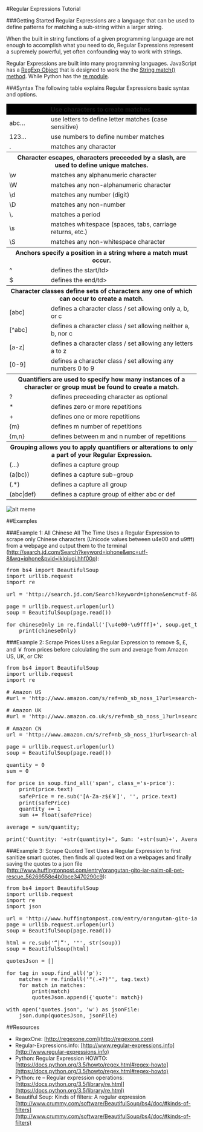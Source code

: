 #Regular Expressions Tutorial

###Getting Started
Regular Expressions are a language that can be used to define patterns for matching a sub-string within a larger string. 

When the built in string functions of a given programming language are not enough to accomplish what you need to do, Regular Expressions represent a supremely powerful, yet often confounding way to work with strings.

Regular Expressions are built into many programming languages. JavaScript has a [RegExp Object](http://www.w3schools.com/jsref/jsref_obj_regexp.asp) that is designed to work the the [String match() method](http://www.w3schools.com/jsref/jsref_match.asp). While Python has the [re module](https://docs.python.org/3.5/library/re.html).

###Syntax
The following table explains Regular Expressions basic syntax and options.

<table width="100%">
<tr>
<th colspan="2" style="background-color:black">Use characters to create matches.</th>
</tr>
<tr>
<td>abc…</td><td>use letters to define letter matches (case sensitive)</td>
</tr>
<tr>
<td>123…</td><td>use numbers to define number matches</td>
</tr>
<tr>
<td>.</td><td>matches any character</td>
</tr>

<tr>
<th colspan="2" class="header">Character escapes, characters preceeded by a slash, are used to define unique matches.</th>
</tr>
<tr>
<td>\w</td><td>matches any alphanumeric character</td>
</tr>
<tr>
<td>\W</td><td>matches any non-alphanumeric character</td>
</tr>
<tr>
<td>\d</td><td>matches any number (digit)</td>
</tr>
<tr>
<td>\D</td><td>matches any non-number</td>
</tr>
<tr>
<td>\.</td><td>matches a period</td>
</tr>
<tr>
<td>\s</td><td>matches whitespace (spaces, tabs, carriage returns, etc.)</td>
</tr>
<tr>
<td>\S</td><td>matches any non-whitespace character</td>
</tr>

<tr>
<th colspan="2" class="header">Anchors specify a position in a string where a match must occur.</th>
</tr>
<tr>
<td>^</td><td>defines the start/td>
</tr>
<tr>
<td>$</td><td>defines the end/td>
</tr>

<tr>
<th colspan="2" class="header">Character classes define sets of characters any one of which can occur to create a match.</th>
</tr>
<tr>
<td>[abc]</td><td>defines a character class / set allowing only a, b, or c</td>
</tr>
<tr>
<td>[^abc]</td><td>defines a character class / set allowing neither a, b, nor c</td>
</tr>
<tr>
<td>[a-z]</td><td>defines a character class / set allowing any letters a to z</td>
</tr>
<tr>
<td>[0-9]</td><td>defines a character class / set allowing any numbers 0 to 9</td>
</tr>

<tr>
<th colspan="2" class="header">Quantifiers are used to specify how many instances of a character or group must be found to create a match.</th>
</tr>
<tr>
<td>?</td><td>defines preceeding character as optional</td>
</tr>
<tr>
<td>*</td><td>defines zero or more repetitions</td>
</tr>
<tr>
<td>+</td><td>defines one or more repetitions</td>
</tr>
<tr>
<td>{m}</td><td>defines m number of repetitions</td>
</tr>
<tr>
<td>{m,n}</td><td>defines between m and n number of repetitions</td>
</tr>

<tr>
<th colspan="2" class="header">Grouping allows you to apply quantifiers or alterations to only a part of your Regular Expression.</th>
</tr>
<tr>
<td>(…)</td><td>defines a capture group</td>
</tr>
<tr>
<td>(a(bc))</td><td>defines a capture sub-group</td>
</tr>
<tr>
<td>(.*)</td><td>defines a capture all group</td>
</tr>
<tr>
<td>(abc|def)</td><td>defines a capture group of either abc or def</td>
</tr>
</table>

![alt meme](http://www.quickmeme.com/img/28/28267ccca83716ccddc3a2e194e8b0052cae3a204de3f37928a20e8ff4f0ee65.jpg)

##Examples

###Example 1: All Chinese All The Time
Uses a Regular Expression to scrape only Chinese characters (Unicode values between u4e00 and u9fff) from a webpage and output them to the terminal (http://search.jd.com/Search?keyword=iphone&enc=utf-8&wq=iphone&pvid=lklqiugi.hhf00p):

<pre>
from bs4 import BeautifulSoup
import urllib.request
import re

url = 'http://search.jd.com/Search?keyword=iphone&enc=utf-8&wq=iphone&pvid=lklqiugi.hhf00p'

page = urllib.request.urlopen(url)
soup = BeautifulSoup(page.read())

for chineseOnly in re.findall('[\u4e00-\u9fff]+', soup.get_text()):
    print(chineseOnly)
</pre>

###Example 2: Scrape Prices 
Uses a Regular Expression to remove $, £, and ￥ from prices before calculating the sum and average from Amazon US, UK, or CN:

<pre>
from bs4 import BeautifulSoup
import urllib.request
import re

# Amazon US
#url = 'http://www.amazon.com/s/ref=nb_sb_noss_1?url=search-alias%3Daps&field-keywords=clay+shirky&rh=i%3Aaps%2Ck%3Aclay+shirky'

# Amazon UK
#url = 'http://www.amazon.co.uk/s/ref=nb_sb_noss_1?url=search-alias%3Daps&field-keywords=clay+shirky'

# Amazon CN
url = 'http://www.amazon.cn/s/ref=nb_sb_noss_1?url=search-alias%3Daps&field-keywords=clay+shirky'

page = urllib.request.urlopen(url)
soup = BeautifulSoup(page.read())

quantity = 0
sum = 0

for price in soup.find_all('span', class_='s-price'):
	print(price.text)
	safePrice = re.sub('[A-Za-z$£￥]', '', price.text)
	print(safePrice)
	quantity += 1
	sum += float(safePrice)

average = sum/quantity;

print('Quantity: '+str(quantity)+', Sum: '+str(sum)+', Average: '+str(average))
</pre>

###Example 3: Scrape Quoted Text
Uses a Regular Expression to first sanitize smart quotes, then finds all quoted text on a webpages and finally saving the quotes to a json file (http://www.huffingtonpost.com/entry/orangutan-gito-iar-palm-oil-pet-rescue_56269558e4b0bce3470290c9):

<pre>
from bs4 import BeautifulSoup
import urllib.request
import re
import json

url = 'http://www.huffingtonpost.com/entry/orangutan-gito-iar-palm-oil-pet-rescue_56269558e4b0bce3470290c9'
page = urllib.request.urlopen(url)
soup = BeautifulSoup(page.read())

html = re.sub('“|”', '"', str(soup))
soup = BeautifulSoup(html)

quotesJson = []

for tag in soup.find_all('p'):
    matches = re.findall('"(.+?)"', tag.text)
    for match in matches:
        print(match)
        quotesJson.append({'quote': match})

with open('quotes.json', 'w') as jsonFile:
    json.dump(quotesJson, jsonFile)
</pre>

##Resources

* RegexOne: [http://regexone.com](http://regexone.com)
* Regular-Expressions.info: [http://www.regular-expressions.info](http://www.regular-expressions.info)
* Python: Regular Expression HOWTO: [https://docs.python.org/3.5/howto/regex.html#regex-howto](https://docs.python.org/3.5/howto/regex.html#regex-howto)
* Python: re – Regular expression operations: [https://docs.python.org/3.5/library/re.html](https://docs.python.org/3.5/library/re.html)
* Beautiful Soup: Kinds of filters: A regular expression [http://www.crummy.com/software/BeautifulSoup/bs4/doc/#kinds-of-filters](http://www.crummy.com/software/BeautifulSoup/bs4/doc/#kinds-of-filters)
